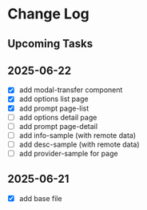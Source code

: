 # Change Log

## Upcoming Tasks

## 2025-06-22

- [x] add modal-transfer component
- [x] add options list page
- [x] add prompt page-list
- [ ] add options detail page
- [ ] add prompt page-detail
- [ ] add info-sample (with remote data)
- [ ] add desc-sample (with remote data)
- [ ] add provider-sample for page

## 2025-06-21

- [x] add base file
